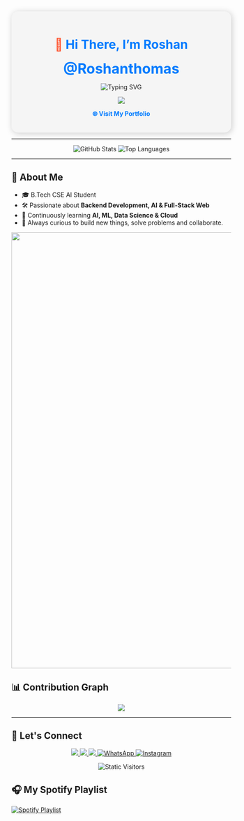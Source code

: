 <!-- Profile Header -->

<div align="center" style="padding: 20px; background-color: #f5f5f5; border-radius: 15px; box-shadow: 2px 2px 15px rgba(0,0,0,0.2);">

<h1 style="color: #FF5733;">👋 <span style="color:#007BFF;">Hi There, I’m <b>Roshan</b></span></h1>

<p>
  <font size="6" color="#007BFF"><b>@Roshanthomas</b></font>
</p>

<!-- Typing Animation -->
<p align="center">
  <img src="https://readme-typing-svg.demolab.com?font=Fira+Code&size=30&pause=1000&center=true&vCenter=true&width=450&lines=ROSHAN;Backend+Developer;AI+Learner;Web+Dev+Explorer" alt="Typing SVG" />
</p>

<!-- Skill Icons -->
<p>
  <a href="https://skillicons.dev">
    <img src="https://skillicons.dev/icons?i=python,html,css,js,figma,c,mysql,git,github,vscode" />
  </a>
</p>

<!-- Profile Website -->
<p>
  <a href="https://your-portfolio-link.com"
     style="color: #007BFF; text-decoration: none; font-weight: bold;"
     onmouseover="this.style.color='#FF5733'" 
     onmouseout="this.style.color='#007BFF'">
    🌐 Visit My Portfolio
  </a>
</p>

</div>

---

<!-- GitHub Stats -->
<div align="center">
  <img src="https://github-readme-stats.vercel.app/api?username=roshanthm&show_icons=true&theme=codeSTACKr&hide_border=true" alt="GitHub Stats" />
  

 
  <img src="https://github-readme-stats.vercel.app/api/top-langs/?username=roshanthm&layout=compact&langs_count=5&theme=codeSTACKr&hide_border=true" alt="Top Languages" />
</div>


---

<!-- About Me Section -->
## 📌 About Me

- 🎓 B.Tech CSE AI Student  
- 🛠️ Passionate about **Backend Development, AI & Full-Stack Web**  
- 🌱 Continuously learning **AI, ML, Data Science & Cloud**  
- 🎯 Always curious to build new things, solve problems and collaborate.

<img src="https://64.media.tumblr.com/005e37a86478a9c92da7d4d3d7464b40/2bd29f0062317531-b1/s400x600/c7edc142895bc810339223dfddf2aa57ced0c32b.gif" width="1000"/>




<!-- Contribution Graph -->
## 📊 Contribution Graph

<p align="center">
  <img src="https://github-readme-activity-graph.vercel.app/graph?username=roshanthm&theme=react-dark&area=true&hide_border=true"/>
</p>


---

<!-- Connect Section -->
## 🔗 Let's Connect

<p align="center">
  <a href="mailto:roshansepkappadu@gmail.com">
    <img src="https://img.shields.io/badge/Gmail-D14836?style=for-the-badge&logo=gmail&logoColor=white">
  </a>
  <a href="https://www.linkedin.com/in/roshan-thomas-">
    <img src="https://img.shields.io/badge/LinkedIn-0077B5?style=for-the-badge&logo=linkedin&logoColor=white">
  </a>
  <a href="https://your-portfolio-link.com">
    <img src="https://img.shields.io/badge/Portfolio-FF5733?style=for-the-badge&logo=github&logoColor=white">
  </a>
  <a href="https://wa.me/918304877312">
  <img src="https://img.shields.io/static/v1?message=WhatsApp&logo=whatsapp&label=&color=25D366&logoColor=white&labelColor=&style=for-the-badge" alt="WhatsApp"/>
</a>
<a href="https://instagram.com/roshan_thm">
  <img src="https://img.shields.io/static/v1?message=Instagram&logo=instagram&label=&color=E4405F&logoColor=white&labelColor=&style=for-the-badge" alt="Instagram"/>
</a>

</p>


<!-- Visitors Counter -->
<p align="center">
  <img src="https://img.shields.io/badge/Visitors-400-blue?style=for-the-badge" alt="Static Visitors"/>
</p>

## 🎧 My Spotify Playlist  

[![Spotify Playlist](https://img.shields.io/badge/Listen%20on-Spotify-1DB954?style=for-the-badge&logo=spotify&logoColor=white)](https://open.spotify.com/playlist/5epw3tpD5YuIl6nsHUYX5p)
